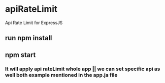 # apiRateLimit

Api Rate Limit for ExpressJS

## run npm install

## npm start

### It will apply api rateLimit whole app || we can set specific api as well both example mentioned in the app.ja file
